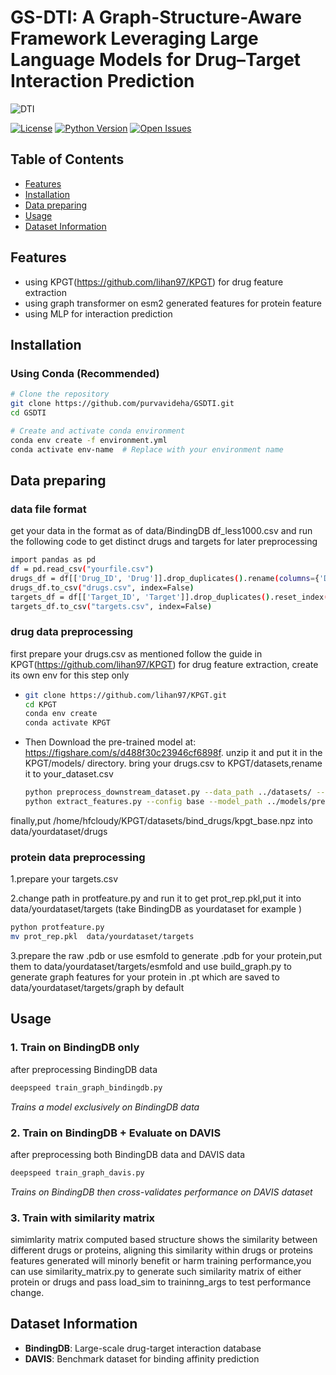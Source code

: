 # GS-DTI: A Graph-Structure-Aware Framework Leveraging Large Language Models for Drug–Target Interaction Prediction

![DTI](https://github.com/user-attachments/assets/483567f5-0302-484e-9374-a2409cccf3bf)
<!-- Optional -->

[![License](https://img.shields.io/badge/License-MIT-blue.svg)](https://opensource.org/licenses/MIT)
[![Python Version](https://img.shields.io/badge/python-3.8%20%7C%203.9%20%7C%203.10-blue)](https://www.python.org/)
[![Open Issues](https://img.shields.io/github/issues/your-username/repo-name)](https://github.com/your-username/repo-name/issues)


## Table of Contents
- [Features](#features)
- [Installation](#installation)
- [Data preparing ](#datapreparing )
- [Usage](#usage)
- [Dataset Information](#datasetinformation)

## Features
- using KPGT(https://github.com/lihan97/KPGT) for drug feature extraction
- using graph transformer on esm2 generated features for protein feature
- using MLP for interaction prediction

## Installation


### Using Conda (Recommended)
```bash
# Clone the repository
git clone https://github.com/purvavideha/GSDTI.git
cd GSDTI

# Create and activate conda environment
conda env create -f environment.yml
conda activate env-name  # Replace with your environment name
```
## Data preparing 
### data file format
get your data in the format as of data/BindingDB df_less1000.csv
and run the following code to get distinct drugs and targets for later preprocessing
```bash
import pandas as pd
df = pd.read_csv("yourfile.csv")
drugs_df = df[['Drug_ID', 'Drug']].drop_duplicates().rename(columns={'Drug': 'smiles'}).reset_index(drop=True)
drugs_df.to_csv("drugs.csv", index=False)
targets_df = df[['Target_ID', 'Target']].drop_duplicates().reset_index(drop=True)
targets_df.to_csv("targets.csv", index=False)
 ```

### drug data preprocessing
first prepare your drugs.csv as mentioned 
follow the guide in KPGT(https://github.com/lihan97/KPGT) for drug feature extraction,
create its own env for this step only
- ```bash
  git clone https://github.com/lihan97/KPGT.git
  cd KPGT
  conda env create
  conda activate KPGT
  ```
- Then Download the pre-trained model at: https://figshare.com/s/d488f30c23946cf6898f.
  unzip it and put it in the KPGT/models/ directory.
  bring your drugs.csv to KPGT/datasets,rename it to your_dataset.csv
  ```bash
  python preprocess_downstream_dataset.py --data_path ../datasets/ --dataset your_dataset
  python extract_features.py --config base --model_path ../models/pretrained/base/base.pth --data_path ../datasets/ --dataset your_dataset
  ```
finally,put /home/hfcloudy/KPGT/datasets/bind_drugs/kpgt_base.npz into data/yourdataset/drugs 
### protein data preprocessing
1.prepare your targets.csv

2.change path in protfeature.py and run it to get prot_rep.pkl,put it into data/yourdataset/targets (take BindingDB as yourdataset for example )
```bash
python protfeature.py
mv prot_rep.pkl  data/yourdataset/targets
```
3.prepare the raw .pdb or use esmfold to generate .pdb for your protein,put them to data/yourdataset/targets/esmfold and use build_graph.py to generate graph features for your protein in .pt which are saved to data/yourdataset/targets/graph by default
## Usage

### 1. Train on BindingDB only  
after preprocessing  BindingDB data
```bash
deepspeed train_graph_bindingdb.py
```
*Trains a model exclusively on BindingDB data*

### 2. Train on BindingDB + Evaluate on DAVIS  
after preprocessing both BindingDB data and DAVIS data
```bash
deepspeed train_graph_davis.py
```
*Trains on BindingDB then cross-validates performance on DAVIS dataset*
### 3. Train with similarity matrix 
simimlarity matrix computed based structure shows the similarity between different drugs or proteins, aligning this similarity within  drugs or proteins features generated will minorly benefit or harm training performance,you can use similarity_matrix.py to generate such similarity matrix of either protein or drugs and pass load_sim to traininng_args to test performance change. 
## Dataset Information
- **BindingDB**: Large-scale drug-target interaction database
- **DAVIS**: Benchmark dataset for binding affinity prediction


